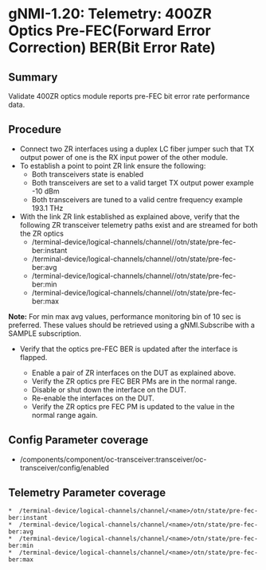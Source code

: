 # gNMI-1.20: Telemetry: 400ZR Optics Pre-FEC(Forward Error Correction) BER(Bit Error Rate)

## Summary

Validate 400ZR optics module reports pre-FEC bit error rate performance data.

## Procedure

*   Connect two ZR interfaces using a duplex LC fiber jumper such that TX
    output power of one is the RX input power of the other module.
* To establish a point to point ZR link ensure the following:
    * Both transceivers state is enabled
    * Both transceivers are set to a valid target TX output power
      example -10 dBm
    * Both transceivers are tuned to a valid centre frequency
      example 193.1 THz
*   With the link ZR link established as explained above, verify that the
    following ZR transceiver telemetry paths exist and are streamed for both
    the ZR optics
    *   /terminal-device/logical-channels/channel/<name>/otn/state/pre-fec-ber:instant
    *   /terminal-device/logical-channels/channel/<name>/otn/state/pre-fec-ber:avg
    *   /terminal-device/logical-channels/channel/<name>/otn/state/pre-fec-ber:min
    *   /terminal-device/logical-channels/channel/<name>/otn/state/pre-fec-ber:max

**Note:** For min max avg values, performance monitoring bin of 10 sec is
          preferred. These values should be retrieved using a gNMI.Subscribe
        with a SAMPLE subscription.


*   Verify that the optics pre-FEC BER is updated after the interface is
    flapped.

    *   Enable a pair of ZR interfaces on the DUT as explained above.
    *   Verify the ZR optics pre FEC BER PMs are in the normal range.
    *   Disable or shut down the interface on the DUT.
    *   Re-enable the interfaces on the DUT.
    *   Verify the ZR optics pre FEC PM is updated to the value in the normal
        range again.

## Config Parameter coverage

*   /components/component/oc-transceiver:transceiver/oc-transceiver/config/enabled

## Telemetry Parameter coverage

    *  /terminal-device/logical-channels/channel/<name>/otn/state/pre-fec-ber:instant
    *  /terminal-device/logical-channels/channel/<name>/otn/state/pre-fec-ber:avg
    *  /terminal-device/logical-channels/channel/<name>/otn/state/pre-fec-ber:min
    *  /terminal-device/logical-channels/channel/<name>/otn/state/pre-fec-ber:max